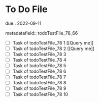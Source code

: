 # To Do File

due:: 2022-09-11

metadatafield:: todoTestFile_78_66

- [ ] Task of todoTestFile_78 1 [[Query me]]
- [ ] Task of todoTestFile_78 2 [[Query me]]
- [ ] Task of todoTestFile_78 3
- [ ] Task of todoTestFile_78 4
- [ ] Task of todoTestFile_78 5
- [ ] Task of todoTestFile_78 6
- [ ] Task of todoTestFile_78 7
- [ ] Task of todoTestFile_78 8
- [ ] Task of todoTestFile_78 9
- [ ] Task of todoTestFile_78 10
